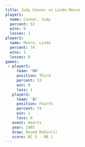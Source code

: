 ```yaml
---
title: Judy Connor vs Linda Moore
player1:            
  name: Connor, Judy
  percent: 53       
  wins: 0           
  losses: 1         
player2:            
  name: Moore, Linda
  percent: 74       
  wins: 1           
  losses: 0         
games:
 - player1:         
     team: 'NB'     
     position: Third
     percent: 53    
     win: 0         
     loss: 1        
   player2:          
     team: 'BC'      
     position: Fourth
     percent: 74     
     win: 1          
     loss: 0         
   event: Hearts       
   year: 1985          
   draw: Round Robin(1)
   score: BC 5 - NB 1  
---
```

